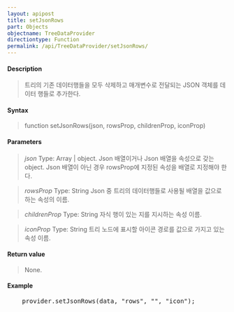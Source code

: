 ```yaml
---
layout: apipost
title: setJsonRows
part: Objects
objectname: TreeDataProvider
directiontype: Function
permalink: /api/TreeDataProvider/setJsonRows/
---
```



#### Description

> 트리의 기존 데이터행들을 모두 삭제하고 매개변수로 전달되는 JSON 객체를 데이터 행들로 추가한다.

#### Syntax

> function setJsonRows(json, rowsProp, childrenProp, iconProp)

#### Parameters

> *json*
> Type: Array | object.
> Json 배열이거나 Json 배열을 속성으로 갖는 object. Json 배열이 아닌 경우 rowsProp에 지정된 속성을 배열로 지정해야 한다.

> *rowsProp*
> Type: String
> Json 중 트리의 데이터행들로 사용될 배열을 값으로 하는 속성의 이름.

> *childrenProp*
> Type: String
> 자식 행이 있는 지를 지시하는 속성 이름.

> *iconProp*
> Type: String
> 트리 노드에 표시할 아이콘 경로를 값으로 가지고 있는 속성 이름.

#### Return value

> None.

#### Example

<pre class="prettyprint">
    provider.setJsonRows(data, "rows", "", "icon");
</pre>

